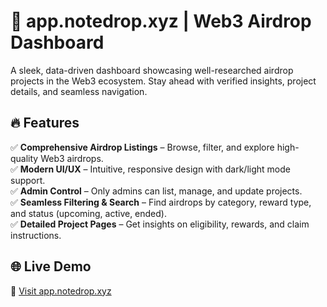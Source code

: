 # 🚀 app.notedrop.xyz | Web3 Airdrop Dashboard  

A sleek, data-driven dashboard showcasing well-researched airdrop projects in the Web3 ecosystem. Stay ahead with verified insights, project details, and seamless navigation.  

## 🔥 Features  
✅ **Comprehensive Airdrop Listings** – Browse, filter, and explore high-quality Web3 airdrops.  
✅ **Modern UI/UX** – Intuitive, responsive design with dark/light mode support.  
✅ **Admin Control** – Only admins can list, manage, and update projects.  
✅ **Seamless Filtering & Search** – Find airdrops by category, reward type, and status (upcoming, active, ended).  
✅ **Detailed Project Pages** – Get insights on eligibility, rewards, and claim instructions.  

## 🌐 Live Demo  
🔗 [Visit app.notedrop.xyz](https://app.notedrop.xyz)  
